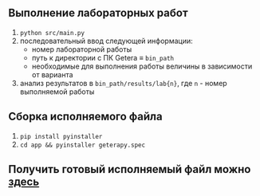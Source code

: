 ## Выполнение лабораторных работ
1. `python src/main.py`
2.  последовательный ввод следующей информации:
    - номер лабораторной работы
    - путь к директории с ПК Getera ≡ `bin_path`
    - необходимые для выполнения работы величины в зависимости от варианта
3. анализ результатов в `bin_path/results/lab{n}`, где `n` - номер выполняемой работы

## Сборка исполняемого файла
1. `pip install pyinstaller`
2. `cd app && pyinstaller geterapy.spec`

## Получить готовый исполняемый файл можно [здесь](https://1drv.ms/u/s!Ah3zYZWS53tErCSjJzGWVXu7r1gY?e=zziM5h)

